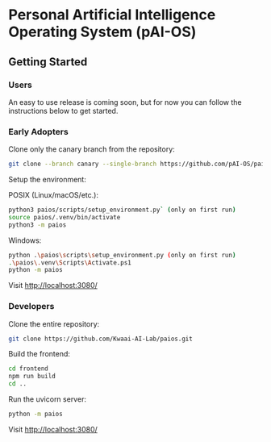 # Personal Artificial Intelligence Operating System (pAI-OS)

## Getting Started

### Users

An easy to use release is coming soon, but for now you can follow the instructions below to get started.

### Early Adopters

Clone only the canary branch from the repository:

```sh
git clone --branch canary --single-branch https://github.com/pAI-OS/paios.git
```

Setup the environment:

POSIX (Linux/macOS/etc.):

```sh
python3 paios/scripts/setup_environment.py` (only on first run)
source paios/.venv/bin/activate
python3 -m paios
```

Windows:

```sh
python .\paios\scripts\setup_environment.py (only on first run)
.\paios\.venv\Scripts\Activate.ps1
python -m paios
```

Visit [http://localhost:3080/](http://localhost:3080/)

### Developers

Clone the entire repository:

```sh
git clone https://github.com/Kwaai-AI-Lab/paios.git
```
Build the frontend:

```sh
cd frontend
npm run build
cd ..
```

Run the uvicorn server:

```sh
python -m paios
```

Visit [http://localhost:3080/](http://localhost:3080/)
